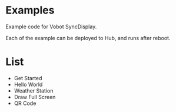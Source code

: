 # Examples

Example code for Vobot SyncDisplay.

Each of the example can be deployed to Hub, and runs after reboot.

# List

- Get Started
- Hello World
- Weather Station
- Draw Full Screen
- QR Code
